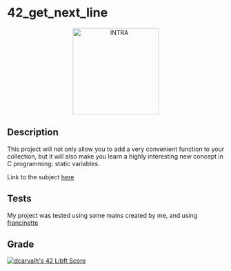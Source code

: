# 42_get_next_line
<div align="center">
<picture>
<source media="(prefers-color-scheme: dark)" srcset="https://user-images.githubusercontent.com/114630189/199824676-5b6523b2-fe41-4990-a415-bf6b88c9c2d0.svg" height="200px">
<source media="(prefers-color-scheme: light)" srcset="https://user-images.githubusercontent.com/114630189/199824808-106f57b2-e29f-4612-98d5-7b9ad719c1b5.svg" height="200px">
<img alt="INTRA" src="https://user-images.githubusercontent.com/114630189/199824676-5b6523b2-fe41-4990-a415-bf6b88c9c2d0.svg" height="200px">
</picture>
</div>  

## Description
This project will not only allow you to add a very convenient function to your collection,
but it will also make you learn a highly interesting new concept in C programming: static
variables.  

Link to the subject [here](https://cdn.intra.42.fr/pdf/pdf/66020/en.subject.pdf)

## Tests
My project was tested using some mains created by me, and using [francinette](https://github.com/xicodomingues/francinette)

## Grade
[![dcarvalh's 42 Libft Score](https://badge42.vercel.app/api/v2/cla00p6vf01030fmmu3t8t7ju/project/2848859)](https://github.com/JaeSeoKim/badge42)
